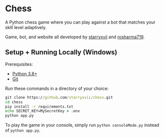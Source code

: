 # Chess
A Python chess game where you can play against a bot that matches your skill level adaptively.

Game, bot, and website all developed by [starryxvii](https://github.com/starryxvii/) and [rosharma719](https://github.com/rosharma719/).
## Setup + Running Locally (Windows)

Prerequisites:
- [Python 3.8+](https://www.python.org/downloads/)
- [Git](https://git-scm.com/download/)

Run these commands in a directory of your choice:

```bat
git clone https://github.com/starryxvii/chess.git
cd chess
pip install -r requirements.txt
echo SECRET_KEY=MySecretKey > .env
python app.py
```

To play the game in your console, simply run `python consoleMode.py` instead of `python app.py`.
